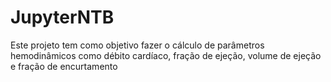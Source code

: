 # JupyterNTB
Este projeto tem como objetivo fazer o cálculo de parâmetros hemodinâmicos como débito cardíaco, fração de ejeção, volume de ejeção e fração de encurtamento
